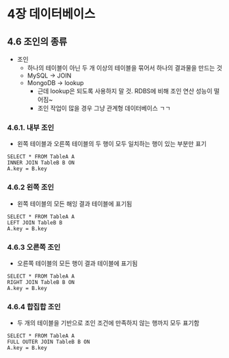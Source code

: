 # 4장 데이터베이스
## 4.6 조인의 종류
- 조인
    - 하나의 테이블이 아닌 두 개 이상의 테이블을 묶어서 하나의 결과물을 만드는 것
    - MySQL -> JOIN
    - MongoDB -> lookup
        - 근데 lookup은 되도록 사용하지 말 것. RDBS에 비해 조인 연산 성능이 떨어짐~
        - 조인 작업이 많을 경우 그냥 관계형 데이터베이스 ㄱㄱ

### 4.6.1. 내부 조인
- 왼쪽 테이블과 오른쪽 테이블의 두 행이 모두 일치하는 행이 있는 부분만 표기
```MySQL
SELECT * FROM TableA A
INNER JOIN TableB B ON
A.key = B.key
```

### 4.6.2 왼쪽 조인
- 왼쪽 테이블의 모든 해잉 결과 테이블에 표기됨
```MySQL
SELECT * FROM TableA A
LEFT JOIN TableB B
A.key = B.key
```

### 4.6.3 오른쪽 조인
- 오른쪽 테이블의 모든 행이 결과 테이블에 표기됨
```MySQL
SELECT * FROM TableA A
RIGHT JOIN TableB B ON
A.key = B.key
```

### 4.6.4 합집합 조인
- 두 개의 테이블을 기반으로 조인 조건에 만족하지 않는 행까지 모두 표기함
```MySQL
SELECT * FROM TableA A
FULL OUTER JOIN TableB B ON
A.key = B.key 
```
